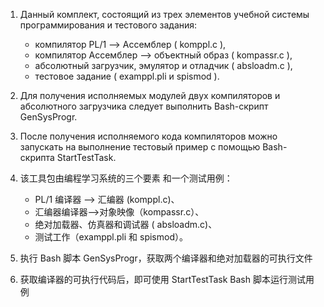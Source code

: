1. Данный комплект, состоящий из трех элементов учебной системы программирования
   и тестового задания:
    - компилятор    PL/1 --> Ассемблер   ( komppl.c ),
    - компилятор    Ассемблер --> объектный образ  ( kompassr.c ),
    - абсолютный загрузчик, эмулятор и отладчик ( absloadm.c ),
    - тестовое задание ( examppl.pli и spismod ).
   
2. Для получения исполняемых модулей двух компиляторов и абсолютного загрузчика следует выполнить Bash-скрипт GenSysProgr.

3. После получения исполняемого кода компиляторов можно запускать на выполнение тестовый пример с помощью Bash-скрипта StartTestTask.





1. 该工具包由编程学习系统的三个要素
  和一个测试用例：
   - PL/1 编译器 --> 汇编器 (komppl.c)、
   - 汇编器编译器-->对象映像（kompassr.c）、
   - 绝对加载器、仿真器和调试器 ( absloadm.c)、
   - 测试工作（examppl.pli 和 spismod）。

2. 执行 Bash 脚本 GenSysProgr，获取两个编译器和绝对加载器的可执行文件

2. 获取编译器的可执行代码后，即可使用 StartTestTask Bash 脚本运行测试用例
